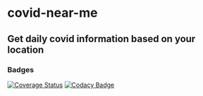 # covid-near-me

## Get daily covid information based on your location

### Badges

[![Coverage Status](https://coveralls.io/repos/github/doniseferi/covid-near-me/badge.svg?branch=resilient-location-repository)](https://coveralls.io/github/doniseferi/covid-near-me?branch=resilient-location-repository) [![Codacy Badge](https://app.codacy.com/project/badge/Grade/b2c9bee12b524f6ebc1c57636e75bfeb)](https://www.codacy.com/gh/doniseferi/covid-near-me/dashboard?utm_source=github.com&amp;utm_medium=referral&amp;utm_content=doniseferi/covid-near-me&amp;utm_campaign=Badge_Grade)